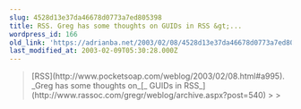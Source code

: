 ```yaml
---
slug: 4528d13e37da46678d0773a7ed805398
title: RSS. Greg has some thoughts on GUIDs in RSS &gt;...
wordpress_id: 166
old_link: 'https://adrianba.net/2003/02/08/4528d13e37da46678d0773a7ed805398/'
last_modified_at: 2003-02-09T05:30:28.000Z
---
```


<blockquote>[RSS](http://www.pocketsoap.com/weblog/2003/02/08.html#a995).
_Greg has some thoughts on_[_
GUIDs in RSS_](http://www.rassoc.com/gregr/weblog/archive.aspx?post=540)
> 
> </blockquote>
